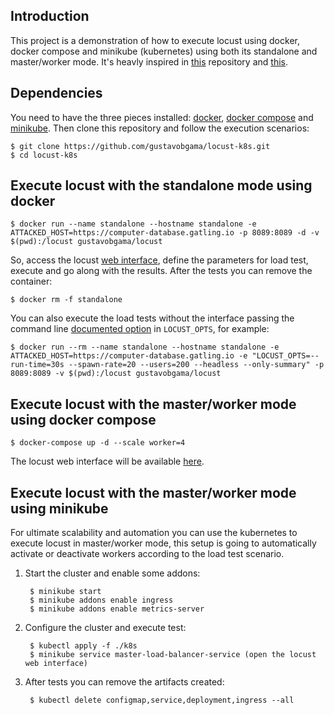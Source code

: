 ## Introduction

This project is a demonstration of how to execute locust using docker, docker compose and minikube (kubernetes) using both its standalone and master/worker mode. It's heavly inspired in [this](https://github.com/karol-brejna-i/locust-experiments) repository and [this](https://github.com/karol-brejna-i/docker-locust).

## Dependencies

You need to have the three pieces installed: [docker](https://docs.docker.com/get-docker/), [docker compose](https://docs.docker.com/compose/install/) and [minikube](https://minikube.sigs.k8s.io/docs/start/). Then clone this repository and follow the execution scenarios:

    $ git clone https://github.com/gustavobgama/locust-k8s.git
    $ cd locust-k8s

## Execute locust with the standalone mode using docker

    $ docker run --name standalone --hostname standalone -e ATTACKED_HOST=https://computer-database.gatling.io -p 8089:8089 -d -v $(pwd):/locust gustavobgama/locust

So, access the locust [web interface](http://127.0.0.1:8089/), define the parameters for load test, execute and go along with the results. After the tests you can remove the container:

    $ docker rm -f standalone

You can also execute the load tests without the interface passing the command line [documented option](https://docs.locust.io/en/stable/configuration.html) in `LOCUST_OPTS`, for example:

    $ docker run --rm --name standalone --hostname standalone -e ATTACKED_HOST=https://computer-database.gatling.io -e "LOCUST_OPTS=--run-time=30s --spawn-rate=20 --users=200 --headless --only-summary" -p 8089:8089 -v $(pwd):/locust gustavobgama/locust

## Execute locust with the master/worker mode using docker compose

    $ docker-compose up -d --scale worker=4

The locust web interface will be available [here](http://127.0.0.1:8089/).

## Execute locust with the master/worker mode using minikube

For ultimate scalability and automation you can use the kubernetes to execute locust in master/worker mode, this setup is going to automatically activate or deactivate workers according to the load test scenario.

1. Start the cluster and enable some addons:

        $ minikube start
        $ minikube addons enable ingress
        $ minikube addons enable metrics-server

2. Configure the cluster and execute test:

        $ kubectl apply -f ./k8s
        $ minikube service master-load-balancer-service (open the locust web interface)

3. After tests you can remove the artifacts created:

        $ kubectl delete configmap,service,deployment,ingress --all